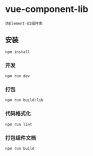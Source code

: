 # vue-component-lib

```
仿Element-UI组件库
```

## 安装

```
npm install
```

### 开发

```
npm run dev
```

### 打包

```
npm run build:lib
```

### 代码格式化

```
npm run lint
```

### 打包组件文档

```
npm run build
```
